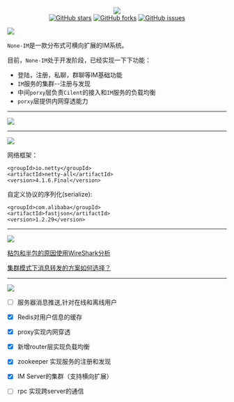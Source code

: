 <div align="center">
    <a href=""> <img src="https://github.com/defineYIDA/hx/blob/master/none5.png"></a>
</div>

<div align="center">
    <a href=""> <img alt="GitHub stars" src="https://img.shields.io/github/stars/defineYIDA/NoneIM?style=social"></a>
    <a href=""> <img alt="GitHub forks" src="https://img.shields.io/github/forks/defineYIDA/NoneIM?style=social"></a>
    <a href=""> <img alt="GitHub issues" src="https://img.shields.io/github/issues-raw/defineYIDA/NoneIM?style=social"></a>
</div>


![](https://img.shields.io/badge/NONE--IM-%E4%BB%8B%E7%BB%8D-9cf)

`None-IM`是一款分布式可横向扩展的IM系统。

目前，`None-IM`处于开发阶段，已经实现一下下功能：

- 登陆，注册，私聊，群聊等IM基础功能
- `IM`服务的集群--注册与发现
- 中间`porxy`层负责`Cilent`的接入和`IM`服务的负载均衡
- `porxy`层提供内网穿透能力

---
![](https://img.shields.io/badge/NONE--IM-%E7%B3%BB%E7%BB%9F%E6%9E%B6%E6%9E%84-9cf)


---

![](https://img.shields.io/badge/NONE--IM-%E6%A0%B8%E5%BF%83%E4%BE%9D%E8%B5%96-9cf)

网络框架：
```
<groupId>io.netty</groupId>
<artifactId>netty-all</artifactId>
<version>4.1.6.Final</version>
```

自定义协议的序列化(serialize):
```
<groupId>com.alibaba</groupId>
<artifactId>fastjson</artifactId>
<version>1.2.29</version>
```
---
![](https://img.shields.io/badge/NONE--IM-%E9%97%AE%E9%A2%98-9cf)

[粘包和半包的原因使用WireShark分析](https://github.com/defineYIDA/NoneIM/issues/6)

[集群模式下消息转发的方案如何选择？](https://github.com/defineYIDA/NoneIM/issues/13)

---
![](https://img.shields.io/badge/NONE--IM-TODO-9cf)

- [ ] 服务器消息推送,针对在线和离线用户

- [x] Redis对用户信息的缓存

- [x] proxy实现内网穿透

- [x] 新增router层实现负载均衡

- [x] zookeeper 实现服务的注册和发现

- [x] IM Server的集群（支持横向扩展）

- [ ] rpc 实现跨server的通信
